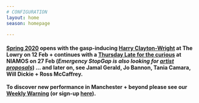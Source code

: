 ```yaml
---
# CONFIGURATION
layout: home
season: homepage

---
```

#### [Spring 2020](/current/2020-springsummer) opens with the gasp-inducing [Harry Clayton-Wright](/current/2020-springsummer/clayton-wright) at The Lowry on 12 Feb + continues with a [Thursday Late for the curious](/current/2020-emergencystopgap) at NIAMOS on 27 Feb (*Emergency StopGap is also looking for [artist proposals](/hab/emergency)*) … and later on, see Jamal Gerald, Jo Bannon, Tania Camara, Will Dickie + Ross McCaffrey.<br><br>To discover new performance in Manchester + beyond please see our <a href="http://wordofwarning.posthaven.com" target="_blank">Weekly Warning</a> (or sign-up <a href="http://eepurl.com/i_Odb" target="_blank">here</a>).
